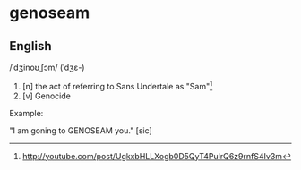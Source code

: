 # genoseam
## English

/ˈdʒinoʊˌʃɔm/ (ˈdʒɛ-)

1. [n] the act of referring to Sans Undertale as "Sam"[^1]
2. [v] Genocide

Example:

"I am goning to GENOSEAM you." [sic]

[^1]: <http://youtube.com/post/UgkxbHLLXogb0D5QyT4PulrQ6z9rnfS4Iv3m>
